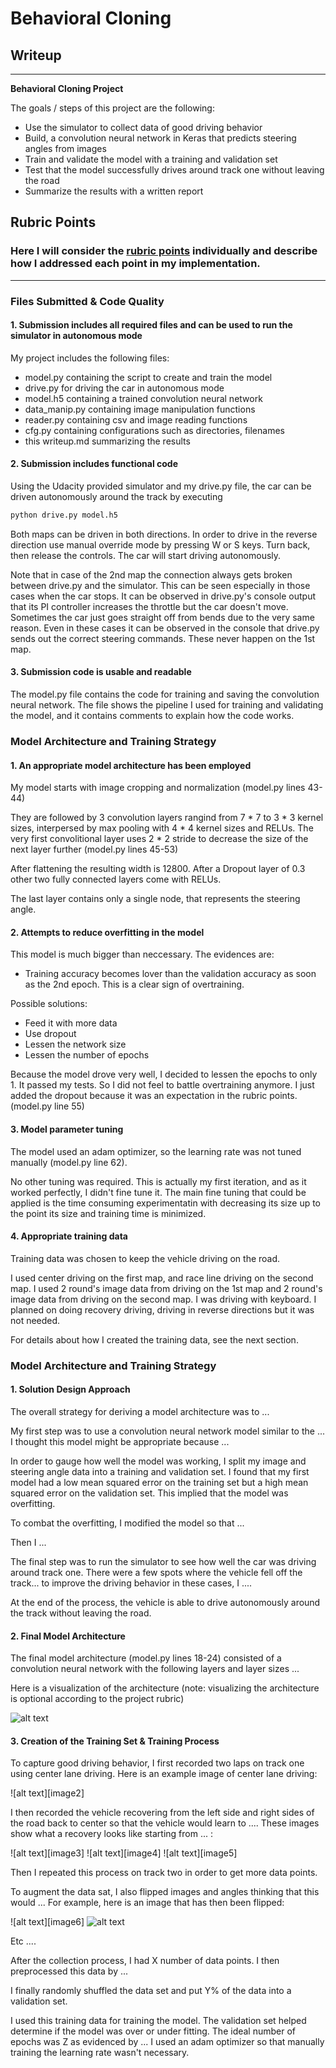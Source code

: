 # **Behavioral Cloning** 

## Writeup

---

**Behavioral Cloning Project**

The goals / steps of this project are the following:
* Use the simulator to collect data of good driving behavior
* Build, a convolution neural network in Keras that predicts steering angles from images
* Train and validate the model with a training and validation set
* Test that the model successfully drives around track one without leaving the road
* Summarize the results with a written report


[//]: # (Image References)

[image1]: ./examples/placeholder.png "Model Visualization"
[image7]: ./examples/placeholder_small.png "Flipped Image"

## Rubric Points
### Here I will consider the [rubric points](https://review.udacity.com/#!/rubrics/432/view) individually and describe how I addressed each point in my implementation.  

---
### Files Submitted & Code Quality

#### 1. Submission includes all required files and can be used to run the simulator in autonomous mode

My project includes the following files:
* model.py containing the script to create and train the model
* drive.py for driving the car in autonomous mode
* model.h5 containing a trained convolution neural network 
* data_manip.py containing image manipulation functions
* reader.py containing csv and image reading functions
* cfg.py containing configurations such as directories, filenames
* this writeup.md summarizing the results


#### 2. Submission includes functional code
Using the Udacity provided simulator and my drive.py file, the car can be driven autonomously around the track by executing 
```sh
python drive.py model.h5
```
Both maps can be driven in both directions. In order to drive in the reverse direction use manual override mode by pressing W or S keys. Turn back, then release the controls. The car will start driving autonomously.

Note that in case of the 2nd map the connection always gets broken between drive.py and the simulator. This can be seen especially in those cases when the car stops. It can be observed in drive.py's console output that its PI controller increases the throttle but the car doesn't move. Sometimes the car just goes straight off from bends due to the very same reason. Even in these cases it can be observed in the console that drive.py sends out the correct steering commands. These never happen on the 1st map.

#### 3. Submission code is usable and readable

The model.py file contains the code for training and saving the convolution neural network. The file shows the pipeline I used for training and validating the model, and it contains comments to explain how the code works.

### Model Architecture and Training Strategy

#### 1. An appropriate model architecture has been employed

My model starts with image cropping and normalization (model.py lines 43-44) 

They are followed by 3 convolution layers rangind from 7 * 7 to 3 * 3 kernel sizes, interpersed by max pooling with 4 * 4 kernel sizes and RELUs. The very first convolitional layer uses 2 * 2 stride to decrease the size of the next layer further (model.py lines 45-53)

After flattening the resulting width is 12800. After a Dropout layer of 0.3 other two fully connected layers come with RELUs.

The last layer contains only a single node, that represents the steering angle.

#### 2. Attempts to reduce overfitting in the model

This model is much bigger than neccessary. The evidences are:
* Training accuracy becomes lover than the validation accuracy as soon as the 2nd epoch. This is a clear sign of overtraining.

Possible solutions:
* Feed it with more data
* Use dropout
* Lessen the network size
* Lessen the number of epochs

Because the model drove very well, I decided to lessen the epochs to only 1. It passed my tests. So I did not feel to battle overtraining anymore. I just added the dropout because it was an expectation in the rubric points. (model.py line 55)


#### 3. Model parameter tuning

The model used an adam optimizer, so the learning rate was not tuned manually (model.py line 62).

No other tuning was required. This is actually my first iteration, and as it worked perfectly, I didn't fine tune it. The main fine tuning that could be applied is the time consuming experimentatin with decreasing its size up to the point its size and training time is minimized.

#### 4. Appropriate training data

Training data was chosen to keep the vehicle driving on the road.

I used center driving on the first map, and race line driving on the second map. I used 2 round's image data from driving on the 1st map and 2 round's image data from driving on the second map. I was driving with keyboard. I planned on doing recovery driving, driving in reverse directions but it was not needed. 

For details about how I created the training data, see the next section. 

### Model Architecture and Training Strategy

#### 1. Solution Design Approach

The overall strategy for deriving a model architecture was to ...

My first step was to use a convolution neural network model similar to the ... I thought this model might be appropriate because ...

In order to gauge how well the model was working, I split my image and steering angle data into a training and validation set. I found that my first model had a low mean squared error on the training set but a high mean squared error on the validation set. This implied that the model was overfitting. 

To combat the overfitting, I modified the model so that ...

Then I ... 

The final step was to run the simulator to see how well the car was driving around track one. There were a few spots where the vehicle fell off the track... to improve the driving behavior in these cases, I ....

At the end of the process, the vehicle is able to drive autonomously around the track without leaving the road.

#### 2. Final Model Architecture

The final model architecture (model.py lines 18-24) consisted of a convolution neural network with the following layers and layer sizes ...

Here is a visualization of the architecture (note: visualizing the architecture is optional according to the project rubric)

![alt text][image1]

#### 3. Creation of the Training Set & Training Process

To capture good driving behavior, I first recorded two laps on track one using center lane driving. Here is an example image of center lane driving:

![alt text][image2]

I then recorded the vehicle recovering from the left side and right sides of the road back to center so that the vehicle would learn to .... These images show what a recovery looks like starting from ... :

![alt text][image3]
![alt text][image4]
![alt text][image5]

Then I repeated this process on track two in order to get more data points.

To augment the data sat, I also flipped images and angles thinking that this would ... For example, here is an image that has then been flipped:

![alt text][image6]
![alt text][image7]

Etc ....

After the collection process, I had X number of data points. I then preprocessed this data by ...


I finally randomly shuffled the data set and put Y% of the data into a validation set. 

I used this training data for training the model. The validation set helped determine if the model was over or under fitting. The ideal number of epochs was Z as evidenced by ... I used an adam optimizer so that manually training the learning rate wasn't necessary.
